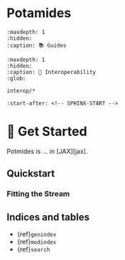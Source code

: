 # Potamides

```{toctree}
:maxdepth: 1
:hidden:
:caption: 📚 Guides
```

```{toctree}
:maxdepth: 1
:hidden:
:caption: 🤝 Interoperability
:glob:

interop/*
```


```{include} ../README.md
:start-after: <!-- SPHINX-START -->
```
# 🚀 Get Started
Potmides is ... in [JAX][jax].

## Quickstart

### Fitting the Stream


## Indices and tables

- {ref}`genindex`
- {ref}`modindex`
- {ref}`search`
